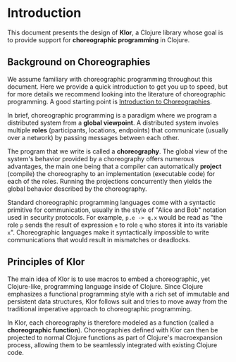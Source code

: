 # Introduction

This document presents the design of **Klor**, a Clojure library whose goal is to provide support for **choreographic programming** in Clojure.

## Background on Choreographies

We assume familiary with choreographic programming throughout this document.
Here we provide a quick introduction to get you up to speed, but for more details we recommend looking into the literature of choreographic programming.
A good starting point is [Introduction to Choreographies](https://doi.org/10.1017/9781108981491).

In brief, choreographic programming is a paradigm where we program a distributed system from a **global viewpoint**.
A distributed system involes multiple **roles** (participants, locations, endpoints) that communicate (usually over a network) by passing messages between each other.

The program that we write is called a **choreography**.
The global view of the system's behavior provided by a choreography offers numerous advantages, the main one being that a compiler can automatically **project** (compile) the choreography to an implementation (executable code) for each of the roles.
Running the projections concurrently then yields the global behavior described by the choreography.

Standard choreographic programming languages come with a syntactic primitive for communication, usually in the style of "Alice and Bob" notation used in security protocols.
For example, `p.e -> q.x` would be read as "the role `p` sends the result of expression `e` to role `q` who stores it into its variable `x`".
Choreographic languages make it syntactically impossible to write communications that would result in mismatches or deadlocks.

## Principles of Klor

The main idea of Klor is to use macros to embed a choreographic, yet Clojure-like, programming language inside of Clojure.
Since Clojure emphasizes a functional programming style with a rich set of immutable and persistent data structures, Klor follows suit and tries to move away from the traditional imperative approach to choreographic programming.

In Klor, each choreography is therefore modeled as a function (called a **choreographic function**).
Choreographies defined with Klor can then be projected to normal Clojure functions as part of Clojure's macroexpansion process, allowing them to be seamlessly integrated with existing Clojure code.
